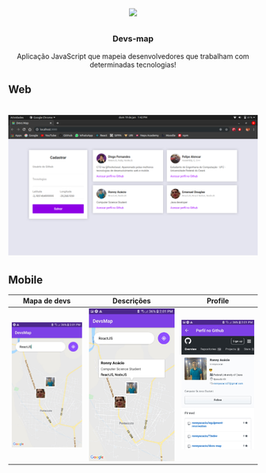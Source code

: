 <h1 align="center">

![](.github/map.ico)

</h1>
<h3 align="center">Devs-map</h3>
<p align="center">Aplicação JavaScript que mapeia desenvolvedores que trabalham com determinadas tecnologias!<p>

## Web
<h1 align="center">

![](.github/web.png)

</h1>

## Mobile
| Mapa de devs | Descrições | Profile 
|---|---|---|
|![](.github/main.jpeg)|![](.github/main-callout.jpeg)|![](.github/profile.jpeg)|
